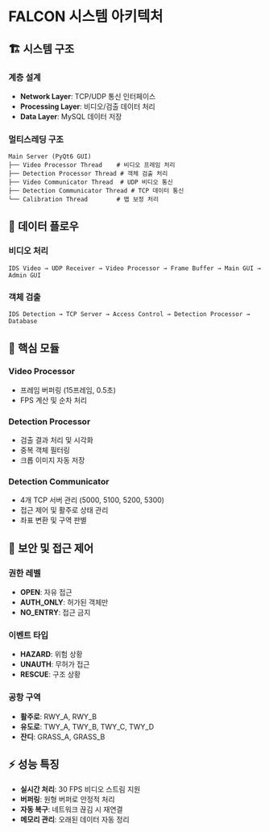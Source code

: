 # FALCON 시스템 아키텍처

## 🏗️ 시스템 구조

### 계층 설계
- **Network Layer**: TCP/UDP 통신 인터페이스
- **Processing Layer**: 비디오/검출 데이터 처리
- **Data Layer**: MySQL 데이터 저장

### 멀티스레딩 구조
```
Main Server (PyQt6 GUI)
├── Video Processor Thread    # 비디오 프레임 처리
├── Detection Processor Thread # 객체 검출 처리  
├── Video Communicator Thread  # UDP 비디오 통신
├── Detection Communicator Thread # TCP 데이터 통신
└── Calibration Thread        # 맵 보정 처리
```

## 🔄 데이터 플로우

### 비디오 처리
```
IDS Video → UDP Receiver → Video Processor → Frame Buffer → Main GUI → Admin GUI
```

### 객체 검출
```
IDS Detection → TCP Server → Access Control → Detection Processor → Database
```

## 🧩 핵심 모듈

### Video Processor
- 프레임 버퍼링 (15프레임, 0.5초)
- FPS 계산 및 순차 처리

### Detection Processor  
- 검출 결과 처리 및 시각화
- 중복 객체 필터링
- 크롭 이미지 자동 저장

### Detection Communicator
- 4개 TCP 서버 관리 (5000, 5100, 5200, 5300)
- 접근 제어 및 활주로 상태 관리
- 좌표 변환 및 구역 판별

## 🔐 보안 및 접근 제어

### 권한 레벨
- **OPEN**: 자유 접근
- **AUTH_ONLY**: 허가된 객체만
- **NO_ENTRY**: 접근 금지

### 이벤트 타입
- **HAZARD**: 위험 상황
- **UNAUTH**: 무허가 접근  
- **RESCUE**: 구조 상황

### 공항 구역
- **활주로**: RWY_A, RWY_B
- **유도로**: TWY_A, TWY_B, TWY_C, TWY_D  
- **잔디**: GRASS_A, GRASS_B

## ⚡ 성능 특징

- **실시간 처리**: 30 FPS 비디오 스트림 지원
- **버퍼링**: 원형 버퍼로 안정적 처리
- **자동 복구**: 네트워크 끊김 시 재연결
- **메모리 관리**: 오래된 데이터 자동 정리 